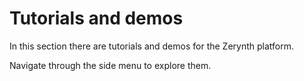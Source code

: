 # Tutorials and demos

In this section there are tutorials and demos for the Zerynth platform.

Navigate through the side menu to explore them.
